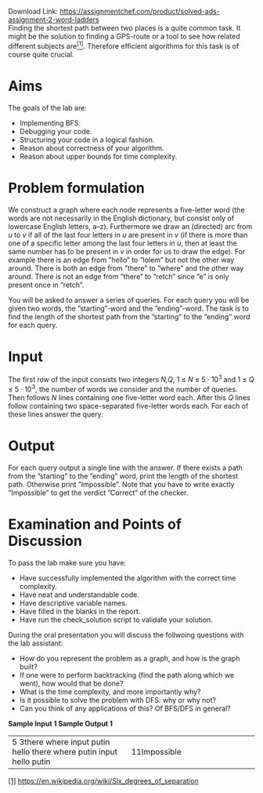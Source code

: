 Download Link: https://assignmentchef.com/product/solved-ads-assignment-2-word-ladders
<br>
Finding the shortest path between two places is a quite common task. It might be the solution to finding a GPS-route or a tool to see how related different subjects are<a href="#_ftn1" name="_ftnref1"><sup>[1]</sup></a>. Therefore efficient algorithms for this task is of course quite crucial.

<h1>Aims</h1>

The goals of the lab are:

<ul>

 <li>Implementing BFS.</li>

 <li>Debugging your code.</li>

 <li>Structuring your code in a logical fashion.</li>

 <li>Reason about correctness of your algorithm.</li>

 <li>Reason about upper bounds for time complexity.</li>

</ul>

<h1>Problem formulation</h1>

We construct a graph where each node represents a five-letter word (the words are not necessarily in the English dictionary, but consist only of lowercase English letters, a–z). Furthermore we draw an (directed) arc from <em>u </em>to <em>v </em>if all of the last four letters in <em>u </em>are present in <em>v </em>(if there is more than one of a specific letter among the last four letters in <em>u</em>, then at least the same number has to be present in <em>v </em>in order for us to draw the edge). For example there is an edge from ”hello” to ”lolem” but not the other way around. There is both an edge from ”there” to ”where” and the other way around. There is not an edge from ”there” to ”retch” since ”e” is only present once in ”retch”.

You will be asked to answer a series of queries. For each query you will be given two words, the ”starting”-word and the ”ending”-word. The task is to find the length of the shortest path from the ”starting” to the ”ending” word for each query.

<h1>Input</h1>

The first row of the input consists two integers <em>N,Q</em>, 1 ≤ <em>N </em>≤ 5 · 10<sup>3 </sup>and 1 ≤ <em>Q </em>≤ 5 · 10<sup>3</sup>, the number of words we consider and the number of queries. Then follows <em>N </em>lines containing one five-letter word each. After this <em>Q </em>lines follow containing two space-separated five-letter words each. For each of these lines answer the query.

<h1>Output</h1>

For each query output a single line with the answer. If there exists a path from the ”starting” to the ”ending” word, print the length of the shortest path. Otherwise print ”Impossible”. Note that you have to write exactly ”Impossible” to get the verdict ”Correct” of the checker.

<h1>Examination and Points of Discussion</h1>

To pass the lab make sure you have:

<ul>

 <li>Have successfully implemented the algorithm with the correct time complexity.</li>

 <li>Have neat and understandable code.</li>

 <li>Have descriptive variable names.</li>

 <li>Have filled in the blanks in the report.</li>

 <li>Have run the check_solution script to validate your solution.</li>

</ul>

During the oral presentation you will discuss the follwoing questions with the lab assistant:

<ul>

 <li>How do you represent the problem as a graph, and how is the graph built?</li>

 <li>If one were to perform backtracking (find the path along which we went), how would that be done?</li>

 <li>What is the time complexity, and more importantly why?</li>

 <li>Is it possible to solve the problem with DFS: why or why not?</li>

 <li>Can you think of any applications of this? Of BFS/DFS in general?</li>

</ul>

<strong>Sample Input 1                                                                                 Sample Output 1</strong>

<table width="622">

 <tbody>

  <tr>

   <td width="311">5 3there where input putin hello there where putin input hello putin</td>

   <td width="311">11Impossible</td>

  </tr>

 </tbody>

</table>




<a href="#_ftnref1" name="_ftn1">[1]</a> https://en.wikipedia.org/wiki/Six_degrees_of_separation